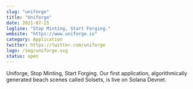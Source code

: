 ```yaml
---
slug: "uniforge"
title: "Uniforge"
date: 2021-07-25
logline: "Stop Minting, Start Forging."
website: "https://www.uniforge.io"
category: Application
twitter: https://twitter.com/uniforge
logo: /img/uniforge.svg
status: open
---
```


Uniforge, Stop Minting, Start Forging. Our first application, algorithmically generated beach scenes called Solsets, is live on Solana Devnet.

